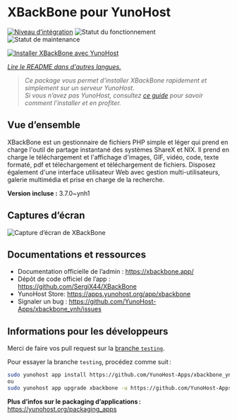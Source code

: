 <!--
N.B.: This README was automatically generated by https://github.com/YunoHost/apps/tree/master/tools/readme_generator
It shall NOT be edited by hand.
-->

# XBackBone pour YunoHost

[![Niveau d’intégration](https://dash.yunohost.org/integration/xbackbone.svg)](https://dash.yunohost.org/appci/app/xbackbone) ![Statut du fonctionnement](https://ci-apps.yunohost.org/ci/badges/xbackbone.status.svg) ![Statut de maintenance](https://ci-apps.yunohost.org/ci/badges/xbackbone.maintain.svg)

[![Installer XBackBone avec YunoHost](https://install-app.yunohost.org/install-with-yunohost.svg)](https://install-app.yunohost.org/?app=xbackbone)

*[Lire le README dans d'autres langues.](./ALL_README.md)*

> *Ce package vous permet d’installer XBackBone rapidement et simplement sur un serveur YunoHost.*  
> *Si vous n’avez pas YunoHost, consultez [ce guide](https://yunohost.org/install) pour savoir comment l’installer et en profiter.*

## Vue d’ensemble

XBackBone est un gestionnaire de fichiers PHP simple et léger qui prend en charge l'outil de partage instantané des systèmes ShareX et NIX. Il prend en charge le téléchargement et l'affichage d'images, GIF, vidéo, code, texte formaté, pdf et téléchargement et téléchargement de fichiers. Disposez également d'une interface utilisateur Web avec gestion multi-utilisateurs, galerie multimédia et prise en charge de la recherche.


**Version incluse :** 3.7.0~ynh1

## Captures d’écran

![Capture d’écran de XBackBone](./doc/screenshots/screenshot.png)

## Documentations et ressources

* Documentation officielle de l’admin : <https://xbackbone.app/>
* Dépôt de code officiel de l’app : <https://github.com/SergiX44/XBackBone>
* YunoHost Store: <https://apps.yunohost.org/app/xbackbone>
* Signaler un bug : <https://github.com/YunoHost-Apps/xbackbone_ynh/issues>

## Informations pour les développeurs

Merci de faire vos pull request sur la [branche `testing`](https://github.com/YunoHost-Apps/xbackbone_ynh/tree/testing).

Pour essayer la branche `testing`, procédez comme suit :

```bash
sudo yunohost app install https://github.com/YunoHost-Apps/xbackbone_ynh/tree/testing --debug
ou
sudo yunohost app upgrade xbackbone -u https://github.com/YunoHost-Apps/xbackbone_ynh/tree/testing --debug
```

**Plus d’infos sur le packaging d’applications :** <https://yunohost.org/packaging_apps>
